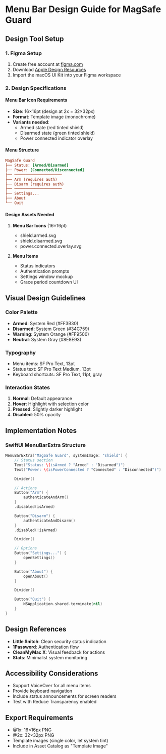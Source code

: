 # Menu Bar Design Guide for MagSafe Guard

## Design Tool Setup

### 1. Figma Setup

1. Create free account at [figma.com](https://figma.com)
2. Download [Apple Design Resources](https://developer.apple.com/design/resources/)
3. Import the macOS UI Kit into your Figma workspace

### 2. Design Specifications

#### Menu Bar Icon Requirements

- **Size**: 16×16pt (design at 2x = 32×32px)
- **Format**: Template image (monochrome)
- **Variants needed**:
  - Armed state (red tinted shield)
  - Disarmed state (green tinted shield)
  - Power connected indicator overlay

#### Menu Structure

```ini
MagSafe Guard
├── Status: [Armed/Disarmed]
├── Power: [Connected/Disconnected]
├── ─────────────────────
├── Arm (requires auth)
├── Disarm (requires auth)
├── ─────────────────────
├── Settings...
├── About
└── Quit
```

#### Design Assets Needed

1. **Menu Bar Icons** (16×16pt)

   - shield.armed.svg
   - shield.disarmed.svg
   - power.connected.overlay.svg

2. **Menu Items**
   - Status indicators
   - Authentication prompts
   - Settings window mockup
   - Grace period countdown UI

## Visual Design Guidelines

### Color Palette

- **Armed**: System Red (#FF3B30)
- **Disarmed**: System Green (#34C759)
- **Warning**: System Orange (#FF9500)
- **Neutral**: System Gray (#8E8E93)

### Typography

- Menu items: SF Pro Text, 13pt
- Status text: SF Pro Text Medium, 13pt
- Keyboard shortcuts: SF Pro Text, 11pt, gray

### Interaction States

1. **Normal**: Default appearance
2. **Hover**: Highlight with selection color
3. **Pressed**: Slightly darker highlight
4. **Disabled**: 50% opacity

## Implementation Notes

### SwiftUI MenuBarExtra Structure

```swift
MenuBarExtra("MagSafe Guard", systemImage: "shield") {
    // Status section
    Text("Status: \(isArmed ? "Armed" : "Disarmed")")
    Text("Power: \(isPowerConnected ? "Connected" : "Disconnected")")

    Divider()

    // Actions
    Button("Arm") {
        authenticateAndArm()
    }
    .disabled(isArmed)

    Button("Disarm") {
        authenticateAndDisarm()
    }
    .disabled(!isArmed)

    Divider()

    // Options
    Button("Settings...") {
        openSettings()
    }

    Button("About") {
        openAbout()
    }

    Divider()

    Button("Quit") {
        NSApplication.shared.terminate(nil)
    }
}
```

## Design References

- **Little Snitch**: Clean security status indication
- **1Password**: Authentication flow
- **CleanMyMac X**: Visual feedback for actions
- **Stats**: Minimalist system monitoring

## Accessibility Considerations

- Support VoiceOver for all menu items
- Provide keyboard navigation
- Include status announcements for screen readers
- Test with Reduce Transparency enabled

## Export Requirements

- @1x: 16×16px PNG
- @2x: 32×32px PNG
- Template images (single color, let system tint)
- Include in Asset Catalog as "Template Image"
